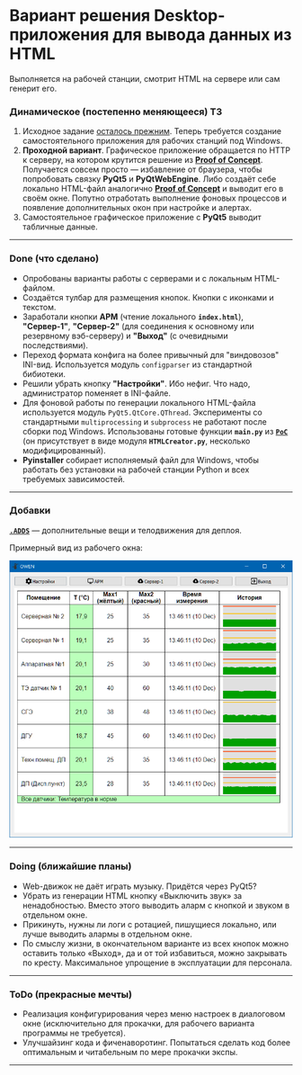 # Вариант решения Desktop-приложения для вывода данных из HTML #

Выполняется на рабочей станции, смотрит HTML на сервере или сам генерит его.

### Динамическое (постепенно меняющееся) ТЗ ###

1. Исходное задание [осталось прежним](https://github.com/wildfielded/pet-owen/blob/master/README.md).
Теперь требуется создание самостоятельного приложения для рабочих станций под
Windows.
2. **Проходной вариант**. Графическое приложение обращается по HTTP к серверу,
на котором крутится решение из
[**Proof of Concept**](https://github.com/wildfielded/pet-owen/tree/master/PoC).
Получается совсем просто&nbsp;&mdash; избавление от браузера, чтобы попробовать
связку **PyQt5** и **PyQtWebEngine**. Либо создаёт себе локально HTML-файл
аналогично
[**Proof of Concept**](https://github.com/wildfielded/pet-owen/tree/master/PoC)
и выводит его в своём окне. Попутно отработать выполнение фоновых процессов и
появление дополнительных окон при настройке и алертах.
3. Самостоятельное графическое приложение с **PyQt5** выводит табличные данные.

----

### Done (что сделано) ###

- Опробованы варианты работы с серверами и с локальным HTML-файлом.
- Создаётся тулбар для размещения кнопок. Кнопки с иконками и текстом.
- Заработали кнопки **АРМ** (чтение локального **`index.html`**),
**"Сервер-1"**, **"Сервер-2"** (для соединения к основному или резервному
вэб-серверу) и **"Выход"** (с очевидными последствиями).
- Переход формата конфига на более привычный для "виндовозов" INI-вид.
Используется модуль `configparser` из стандартной бибиотеки.
- Решили убрать кнопку **"Настройки"**. Ибо нефиг. Что надо, администратор
поменяет в INI-файле.
- Для фоновой работы по генерации локального HTML-файла используется модуль
`PyQt5.QtCore.QThread`. Эксперименты со стандартными `multiprocessing` и
`subprocess` не работают после сборки под Windows. Использованы готовые функции
**`main.py`** из
[**`PoC`**](https://github.com/wildfielded/pet-owen/tree/master/PoC) (он
присутствует в виде модуля **`HTMLCreator.py`**, несколько модифицированный).
- **Pyinstaller** собирает исполняемый файл для Windows, чтобы работать без
установки на рабочей станции Python и всех требуемых зависимостей.

----

### Добавки ###

[**`.ADDS`**](https://github.com/wildfielded/pet-owen/tree/master/WinWebView/.ADDS)&nbsp;&mdash;
дополнительные вещи и телодвижения для деплоя.

Примерный вид из рабочего окна:

![screenshot-1](https://github.com/wildfielded/pet-owen/blob/master/WinWebView/.ADDS/shot1.png)

----

### Doing (ближайшие планы) ###

- Web-движок не даёт играть музыку. Придётся через PyQt5?
- Убрать из генерации HTML кнопку &laquo;Выключить звук&raquo; за ненадобностью.
Вместо этого выводить аларм с кнопкой и звуком в отдельном окне.
- Прикинуть, нужны ли логи с ротацией, пишущиеся локально, или лучше выводить
алармы в отдельном окне.
- По смыслу жизни, в окончательном варианте из всех кнопок можно оставить только
&laquo;Выход&raquo;, да и от той избавиться, можно закрывать по кресту.
Максимальное упрощение в эксплуатации для персонала.

----

### ToDo (прекрасные мечты) ###

- Реализация конфигурирования через меню настроек в диалоговом окне (исключительно
для прокачки, для рабочего варианта программы не требуется).
- Улучшайзинг кода и фиченаворотинг. Попытаться сделать код более оптимальным и
читабельным по мере прокачки экспы.

----
